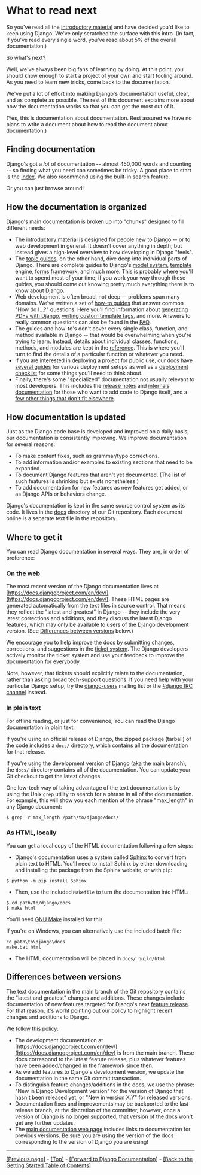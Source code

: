 # What to read next

So you've read all the [introductory material]() <!-- link to Table of Contents on the Django opening README? --> and have decided you'd like to keep using Django. We've only scratched the surface with this intro. (In fact, if you've read every single word, you've read about 5% of the overall documentation.)

So what's next?

Well, we've always been big fans of learning by doing. At this point, you should know enough to start a project of your own and start fooling around. As you need to learn new tricks, come back to the documentation.

We've put a lot of effort into making Django's documentation useful, clear, and as complete as possible. The rest of this document explains more about how the documentation works so that you can get the most out of it.

(Yes, this is documentation about documentation. Rest assured we have no plans to write a document about how to read the document about documentation.)

## Finding documentation

Django's got a *lot* of documentation -- almost 450,000 words and counting -- so finding what you need can sometimes be tricky. A good place to start is the [Index](https://docs.djangoproject.com/en/4.0/genindex/). We also recommend using the built-in search feature.

Or you can just browse around!

## How the documentation is organized

Django's main documentation is broken up into "chunks" designed to fill different needs:

* The [introductory material]() <!-- link to Table of Contents on the Django opening README? --> is designed for people new to Django -- or to web development in general. It doesn't cover anything in depth, but instead gives a high-level overview to how developing in Django "feels".
* The [topic guides](), on the other hand, dive deep into individual parts of Django. There are complete guides to Django's [model system](), [template engine](), [forms framework](), and much more. This is probably where you'll want to spend most of your time; if you work your way through these guides, you should come out knowing pretty much everything there is to know about Django. <!-- "topic guides", a link to the "Django Docs" opening page Table of Contents? Other subarticles, "model system", etc., with their own links. -->
* Web development is often broad, not deep -- problems span many domains. We've written a set of [how-to guides](https://docs.djangoproject.com/en/4.0/howto/) that answer common "How do I...?" questions. Here you'll find information about [generating PDFs with Django](https://docs.djangoproject.com/en/4.0/howto/outputting-pdf/), [writing custom template tags](https://docs.djangoproject.com/en/4.0/howto/custom-template-tags/), and more. Answers to really common questions can also be found in the [FAQ](https://docs.djangoproject.com/en/4.0/faq/).
* The guides and how-to's don't cover every single class, function, and method available in Django -- that would be overwhelming when you're trying to learn. Instead, details about individual classes, functions, methods, and modules are kept in the [reference](https://docs.djangoproject.com/en/4.0/ref/). This is where you'll turn to find the details of a particular function or whatever you need.
* If you are interested in deploying a project for public use, our docs have [several guides](https://docs.djangoproject.com/en/4.0/howto/deployment/) for various deployment setups as well as a [deployment checklist](https://docs.djangoproject.com/en/4.0/howto/deployment/checklist/) for some things you'll need to think about. <!-- These two links might be in my further documentation. -->
* Finally, there's some "specialized" documentation not usually relevant to most developers. This includes the [release notes](https://docs.djangoproject.com/en/4.0/releases/) and [internals documentation](https://docs.djangoproject.com/en/4.0/internals/) for those who want to add code to Django itself, and a [few other things that don't fit elsewhere](https://docs.djangoproject.com/en/4.0/misc/).

## How documentation is updated

Just as the Django code base is developed and improved on a daily basis, our documentation is consistently improving. We improve documentation for several reasons:

* To make content fixes, such as grammar/typo corrections.
* To add information and/or examples to existing sections that need to be expanded.
* To document Django features that aren't yet documented. (The list of such features is shrinking but exists nonetheless.)
* To add documentation for new features as new features get added, or as Django APIs or behaviors change.

Django's documentation is kept in the same source control system as its code. It lives in the [docs](https://github.com/django/django/tree/main/docs) directory of our Git repository. Each document online is a separate text file in the repository.

## Where to get it

You can read Django documentation in several ways. They are, in order of preference:

### On the web

The most recent version of the Django documentation lives at [https://docs.djangoproject.com/en/dev/](https://docs.djangoproject.com/en/dev/). These HTML pages are generated automatically from the text files in source control. That means they reflect the "latest and greatest" in Django -- they include the very latest corrections and additions, and they discuss the latest Django features, which may only be available to users of the Django development version. (See [Differences between versions](https://github.com/AndrewSRea/My_Learning_Port_II/tree/main/Django/Getting_Started/Further_Reading#differences-between-versions) below.)

We encourage you to help improve the docs by submitting changes, corrections, and suggestions in the [ticket system](https://code.djangoproject.com/). The Django developers actively monitor the ticket system and use your feedback to improve the documentation for everybody.

Note, however, that tickets should explicitly relate to the documentation, rather than asking broad tech-support questions. If you need help with your particular Django setup, try the [django-users](https://docs.djangoproject.com/en/4.0/internals/mailing-lists/#django-users-mailing-list) mailing list or the [#django IRC channel](https://web.libera.chat/#django) instead.

### In plain text

For offline reading, or just for convenience, You can read the Django documentation in plain text.

If you're using an official release of Django, the zipped package (tarball) of the code includes a `docs/` directory, which contains all the documentation for that release.

If you're using the development version of Django (aka the main branch), the `docs/` directory contains all of the documentation. You can update your Git checkout to get the latest changes.

One low-tech way of taking advantage of the text documentation is by using the Unix `grep` utility to search for a phrase in all of the documentation. For example, this will show you each mention of the phrase "max_length" in any Django document:
```
$ grep -r max_length /path/to/django/docs/
```

### As HTML, locally

You can get a local copy of the HTML documentation following a few steps:

* Django's documentation uses a system called [Sphinx](https://www.sphinx-doc.org/en/master/) to convert from plain text to HTML. You'll need to install Sphinx by either downloading and installing the package from the Sphinx website, or with `pip`:
```
$ python -m pip install Sphinx
```

* Then, use the included `Makefile` to turn the documentation into HTML:
```
$ cd path/to/django/docs
$ make html
```
You'll need [GNU Make](https://www.gnu.org/software/make/) installed for this.

If you're on Windows, you can alternatively use the included batch file:
```
cd path\to\django\docs
make.bat html
```

* The HTML documentation will be placed in `docs/_build/html`.

## Differences between versions

The text documentation in the main branch of the Git repository contains the "latest and greatest" changes and additions. These changes include documentation of new features targeted for Django's next [feature release](https://docs.djangoproject.com/en/4.0/internals/release-process/#term-feature-release). For that reason, it's worht pointing out our policy to highlight recent changes and additions to Django.

We follow this policy:

* The development documentation at [https://docs.djangoproject.com/en/dev/](https://docs.djangoproject.com/en/dev) is from the main branch. These docs correspond to the latest feature release, plus whatever features have been added/changed in the framework since then.
* As we add features to Django's development version, we update the documentation in the same Git commit transaction.
* To distinguish feature changes/additions in the docs, we use the phrase: "New in Django Development version" for the version of Django that hasn't been released yet, or "New in version X.Y" for released versions.
* Documentation fixes and improvements may be backported to the last release branch, at the discretion of the committer, however, once a version of Django is [no longer supported](https://docs.djangoproject.com/en/4.0/internals/release-process/#supported-versions-policy), that version of the docs won't get any further updates.
* The [main documentation web page]() includes links to documentation for previous versions. Be sure you are using the version of the docs corresponding to the version of Django you are using!

<hr>

[[Previous page]](https://github.com/AndrewSRea/My_Learning_Port_II/tree/main/Django/Getting_Started/Tutorial_8#advanced-tutorial-how-to-write-reusable-apps) - [[Top]](https://github.com/AndrewSRea/My_Learning_Port_II/tree/main/Django/Getting_Started/Further_Reading#what-to-read-next) - [[Forward to Django Documentation]]() - [[Back to the Getting Started Table of Contents]]()